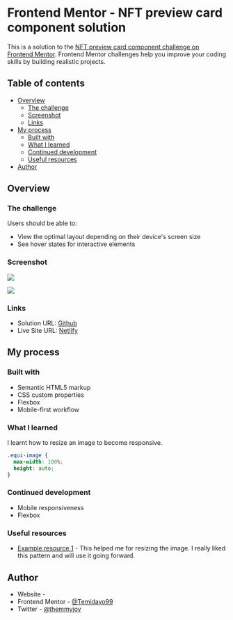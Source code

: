 # Frontend Mentor - NFT preview card component solution

This is a solution to the [NFT preview card component challenge on Frontend Mentor](https://www.frontendmentor.io/challenges/nft-preview-card-component-SbdUL_w0U). Frontend Mentor challenges help you improve your coding skills by building realistic projects. 

## Table of contents

- [Overview](#overview)
  - [The challenge](#the-challenge)
  - [Screenshot](#screenshot)
  - [Links](#links)
- [My process](#my-process)
  - [Built with](#built-with)
  - [What I learned](#what-i-learned)
  - [Continued development](#continued-development)
  - [Useful resources](#useful-resources)
- [Author](#author)


## Overview

### The challenge

Users should be able to:

- View the optimal layout depending on their device's screen size
- See hover states for interactive elements

### Screenshot

![](./images/Screenshot(80).png)

![](./images/Screenshot(81).png)


### Links

- Solution URL: [Github](https://github.com/Temidayo99/nft-preview-card-component)
- Live Site URL: [Netlify](https://hardcore-stonebraker-06f7b1.netlify.app/)

## My process

### Built with

- Semantic HTML5 markup
- CSS custom properties
- Flexbox
- Mobile-first workflow

### What I learned

I learnt how to resize an image to become responsive.

```css
.equi-image {
  max-width: 100%;
  height: auto;
}
```

### Continued development

- Mobile responsiveness
- Flexbox

### Useful resources

- [Example resource 1](https://www.geeksforgeeks.org/resize-image-proportionally-with-css/) - This helped me for resizing the image. I really liked this pattern and will use it going forward.

## Author

- Website - [](https://temidayo-oyelami.netlify.app/#)
- Frontend Mentor - [@Temidayo99](https://www.frontendmentor.io/profile/Temidayo99)
- Twitter - [@themmyjoy](https://twitter.com/themmyjoy)
